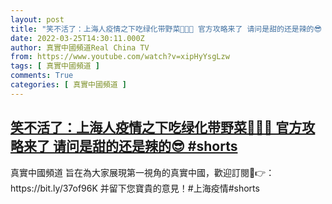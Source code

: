 ```yaml
---
layout: post
title: "笑不活了：上海人疫情之下吃绿化带野菜🤣🤣🤣 官方攻略来了 请问是甜的还是辣的😎 #shorts"
date: 2022-03-25T14:30:11.000Z
author: 真實中國頻道Real China TV
from: https://www.youtube.com/watch?v=xipHyYsgLzw
tags: [ 真實中國頻道 ]
comments: True
categories: [ 真實中國頻道 ]
---
```

<!--1648218611000-->
[笑不活了：上海人疫情之下吃绿化带野菜🤣🤣🤣 官方攻略来了 请问是甜的还是辣的😎 #shorts](https://www.youtube.com/watch?v=xipHyYsgLzw)
------

<div>
真實中國頻道 旨在為大家展現第一視角的真實中國，歡迎訂閱💖👉：https://bit.ly/37of96K  并留下您寶貴的意見！#上海疫情#shorts
</div>
